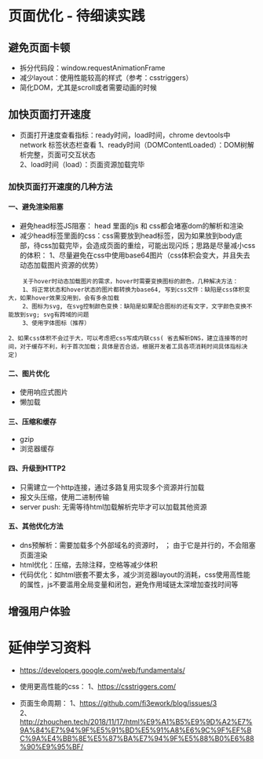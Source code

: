# 页面优化   - 待细读实践    

## 避免页面卡顿    
* 拆分代码段：window.requestAnimationFrame    
* 减少layout：使用性能较高的样式（参考：csstriggers）   
* 简化DOM，尤其是scroll或者需要动画的时候    

## 加快页面打开速度   
* 页面打开速度查看指标：ready时间，load时间，chrome devtools中 network 标签状态栏查看
    1、ready时间（DOMContentLoaded）：DOM树解析完整，页面可交互状态   
    2、load时间（load）：页面资源加载完毕   
### 加快页面打开速度的几种方法    
#### 一、避免渲染阻塞    
* 避免head标签JS阻塞： head 里面的js 和 css都会堵塞dom的解析和渲染   
* 减少head标签里面的css：css需要放到head标签，因为如果放到body底部，待css加载完毕，会造成页面的重绘，可能出现闪烁；思路是尽量减小css的体积： 
    1、尽量避免在css中使用base64图片（css体积会变大，并且失去动态加载图片资源的优势）
```
    关于hover时动态加载图片的需求，hover时需要变换图标的颜色，几种解决方法：
    1、将正常状态和hover状态的图片都转换为base64, 写到css文件：缺陷是css体积变大，如果hover效果没用到，会有多余加载    
    2、图标为svg, 在svg控制颜色变换：缺陷是如果配合图标的还有文字，文字颜色变换不能放到svg; svg有跨域的问题     
    3、使用字体图标（推荐）
```    
    2、如果css体积不会过于大，可以考虑把css写成内联css( 省去解析DNS，建立连接等的时间，对于缓存不利，利于首次加载；具体是否合适，根据开发者工具各项消耗时间具体指标决定)   
#### 二、图片优化   
* 使用响应式图片   
* 懒加载   
#### 三、压缩和缓存    
* gzip    
* 浏览器缓存   
#### 四、升级到HTTP2    
* 只需建立一个http连接，通过多路复用实现多个资源并行加载    
* 报文头压缩，使用二进制传输
* server push: 无需等待html加载解析完毕才可以加载其他资源    
#### 五、其他优化方法   
* dns预解析：需要加载多个外部域名的资源时，<link rel='dns-prefetch' src='http://www.xxx.com'/> ； 由于它是并行的，不会阻塞页面渲染     
* html优化：压缩，去除注释，空格等减少体积     
* 代码优化：如html嵌套不要太多，减少浏览器layout的消耗，css使用高性能的属性，js不要滥用全局变量和闭包，避免作用域链太深增加查找时间等   

## 增强用户体验   


# 延伸学习资料    
* https://developers.google.com/web/fundamentals/  
* 使用更高性能的css：
    1、https://csstriggers.com/  
    
* 页面生命周期： 
    1、https://github.com/fi3ework/blog/issues/3   
    2、http://zhouchen.tech/2018/11/17/html%E9%A1%B5%E9%9D%A2%E7%9A%84%E7%94%9F%E5%91%BD%E5%91%A8%E6%9C%9F%EF%BC%9A%E4%BB%8E%E5%87%BA%E7%94%9F%E5%88%B0%E6%88%90%E9%95%BF/